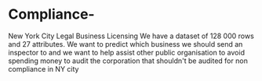# Compliance-
New York City Legal Business Licensing 
We have a dataset of 128 000 rows and 27 attributes.
We want to predict which business we should send an inspector to and we want to help assist other public organisation to avoid spending money to audit the corporation that shouldn't be audited for non compliance in NY city
